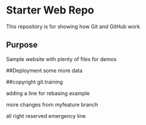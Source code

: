 # Starter Web Repo

This repository is for showing how Git and GitHub work

## Purpose

Sample website with plenty of files for demos

##Deployment
some more data

##copyright
git.training

adding a line for rebasing example 

more changes from myfeature branch 

all right reserved 
 emergency line 
